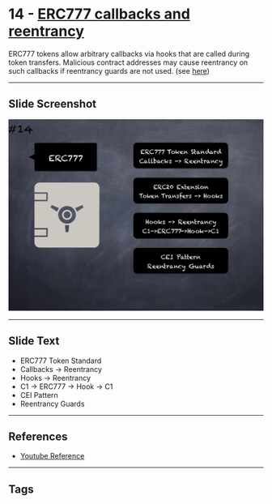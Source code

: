 # 14 - [ERC777 callbacks and reentrancy](ERC777%20callbacks%20and%20reentrancy.md)
ERC777 tokens allow arbitrary callbacks via hooks that are called during token transfers. Malicious contract addresses may cause reentrancy on such callbacks if reentrancy guards are not used. (see [here](https://quantstamp.com/blog/how-the-dforce-hacker-used-reentrancy-to-steal-25-million))

___
## Slide Screenshot
![014.png](../../images/pitfalls_and_best_practices101/014.png)
___
## Slide Text
- ERC777 Token Standard
- Callbacks -> Reentrancy
- Hooks -> Reentrancy
- C1 -> ERC777 -> Hook -> C1
- CEI Pattern
- Reentrancy Guards
___
## References
- [Youtube Reference](https://youtu.be/OOzyoaYIw2k?t=1282)
___
## Tags